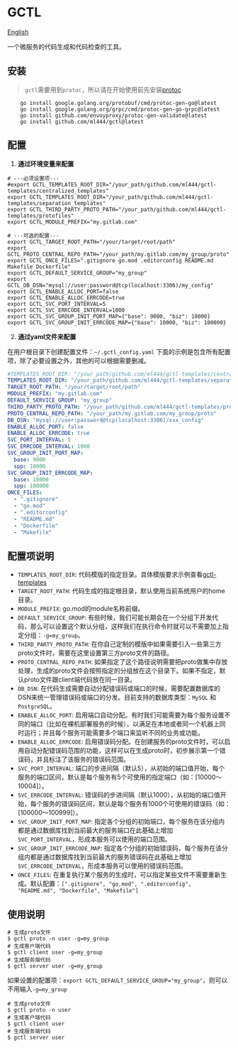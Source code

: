 # GCTL
[English](README.md)

一个微服务的代码生成和代码检查的工具。

## 安装
> `gctl`需要用到`protoc`，所以请在开始使用前先安装[protoc](https://github.com/protocolbuffers/protobuf/releases)
```shell
	go install google.golang.org/protobuf/cmd/protoc-gen-go@latest
	go install google.golang.org/grpc/cmd/protoc-gen-go-grpc@latest
	go install github.com/envoyproxy/protoc-gen-validate@latest
	go install github.com/ml444/gctl@latest
```

## 配置
1. **通过环境变量来配置**
```shell
# ---必须设置项---
#export GCTL_TEMPLATES_ROOT_DIR="/your_path/github.com/ml444/gctl-templates/centralized_templates"
export GCTL_TEMPLATES_ROOT_DIR="/your_path/github.com/ml444/gctl-templates/separation_templates"
export GCTL_THIRD_PARTY_PROTO_PATH="/your_path/github.com/ml444/gctl-templates/protofiles"
export GCTL_MODULE_PREFIX="my.gitlab.com"
```
```shell
# ---可选的配置---
export GCTL_TARGET_ROOT_PATH="/your/target/root/path"
export GCTL_PROTO_CENTRAL_REPO_PATH="/your_path/my.gitlab.com/my_group/proto"
export GCTL_ONCE_FILES=".gitignore go.mod .editorconfig README.md Makefile Dockerfile"
export GCTL_DEFAULT_SERVICE_GROUP="my_group"
export GCTL_DB_DSN="mysql://user:password@tcp(localhost:3306)/my_config"
export GCTL_ENABLE_ALLOC_PORT=false
export GCTL_ENABLE_ALLOC_ERRCODE=true
export GCTL_SVC_PORT_INTERVAL=5
export GCTL_SVC_ERRCODE_INTERVAL=1000
export GCTL_SVC_GROUP_INIT_PORT_MAP={"base": 9000, "biz": 10000}
export GCTL_SVC_GROUP_INIT_ERRCODE_MAP={"base": 10000, "biz": 100000}
```

2. **通过yaml文件来配置**

在用户根目录下创建配置文件：`~/.gctl_config.yaml`
下面的示例是包含所有配置项，除了必要设置之外，其他的可以根据需要删减。
```yaml
#TEMPLATES_ROOT_DIR: "/your_path/github.com/ml444/gctl-templates/centralized_templates"
TEMPLATES_ROOT_DIR: "/your_path/github.com/ml444/gctl-templates/separation_templates"
TARGET_ROOT_PATH: "/your/target/root/path"
MODULE_PREFIX: "my.gitlab.com"
DEFAULT_SERVICE_GROUP: "my_group"
THIRD_PARTY_PROTO_PATH: "/your_path/github.com/ml444/gctl-templates/protofiles"
PROTO_CENTRAL_REPO_PATH: "/your_path/my.gitlab.com/my_group/proto"
DB_DSN: "mysql://user:password@tcp(localhost:3306)/xxx_config"
ENABLE_ALLOC_PORT: false
ENABLE_ALLOC_ERRCODE: true
SVC_PORT_INTERVAL: 5
SVC_ERRCODE_INTERVAL: 1000
SVC_GROUP_INIT_PORT_MAP:
  base: 9000
  spp: 10000
SVC_GROUP_INIT_ERRCODE_MAP:
  base: 10000
  spp: 100000
ONCE_FILES:
  - ".gitignore"
  - "go.mod"
  - ".editorconfig"
  - "README.md"
  - "Dockerfile"
  - "Makefile"
```

## 配置项说明
- `TEMPLATES_ROOT_DIR`: 代码模版的指定目录。具体模版要求示例查看[gctl-templates](https://github.com/ml444/gctl-templates)
- `TARGET_ROOT_PATH`: 代码生成的指定根目录，默认使用当前系统用户的home目录。
- `MODULE_PREFIX`: go.mod的module名称前缀。
- `DEFAULT_SERVICE_GROUP`: 有些时候，我们可能长期会在一个分组下开发代码，那么可以设置这个默认分组，这样我们在执行命令时就可以不需要加上指定分组：`-g=my_group`。
- `THIRD_PARTY_PROTO_PATH`: 在你自己定制的模版中如果需要引入一些第三方proto文件时，需要在这里设置第三方proto文件的路径。
- `PROTO_CENTRAL_REPO_PATH`: 如果指定了这个路径说明需要把proto做集中存放处理，生成的proto文件会按照指定的分组放在这个目录下。如果不指定，默认proto文件跟client端代码放在同一目录。
- `DB_DSN`: 在代码生成需要自动分配错误码或端口的时候，需要配置数据库的DSN来统一管理错误码或端口的分发。目前支持的数据库类型：`MySQL` 和 `PostgreSQL`。
- `ENABLE_ALLOC_PORT`: 启用端口自动分配。有时我们可能需要为每个服务设置不同的端口（比如在裸机部署服务的时候），以满足在本地或者同一个机器上同时运行；并且每个服务可能需要多个端口来监听不同的业务或功能。
- `ENABLE_ALLOC_ERRCODE`: 启用错误码分配。在创建服务的proto文件时，可以启用自动分配错误码范围的功能，这样可以在生成proto时，初步展示第一个错误码，并且标注了该服务的错误码范围。
- `SVC_PORT_INTERVAL`: 端口的步进间隔（默认5），从初始的端口值开始，每个服务的端口区间，默认是每个服务有5个可使用的指定端口（如：[10000～10004]）。
- `SVC_ERRCODE_INTERVAL`: 错误码的步进间隔（默认1000），从初始的端口值开始，每个服务的错误码区间，默认是每个服务有1000个可使用的错误码（如：[100000～100999]）。
- `SVC_GROUP_INIT_PORT_MAP`: 指定各个分组的初始端口，每个服务在该分组内都是通过数据库找到当前最大的服务端口在此基础上增加`SVC_PORT_INTERVAL`，形成本服务可以使用的端口范围。
- `SVC_GROUP_INIT_ERRCODE_MAP`: 指定各个分组的初始错误码，每个服务在该分组内都是通过数据库找到当前最大的服务错误码在此基础上增加`SVC_ERRCODE_INTERVAL`，形成本服务可以使用的错误码范围。
- `ONCE_FILES`: 在重复执行某个服务的生成时，可以指定某些文件不需要重新生成。默认配置：`[".gitignore", "go.mod", ".editorconfig", "README.md", "Dockerfile", "Makefile"]`

## 使用说明
```shell
# 生成proto文件
$ gctl proto -n user -g=my_group
# 生成客户端代码
$ gctl client user -g=my_group
# 生成服务端代码
$ gctl server user -g=my_group
```
如果设置的配置项：`export GCTL_DEFAULT_SERVICE_GROUP="my_group"`，则可以不用输入`-g=my_group`

```shell
# 生成proto文件
$ gctl proto -n user 
# 生成客户端代码
$ gctl client user
# 生成服务端代码
$ gctl server user
```




